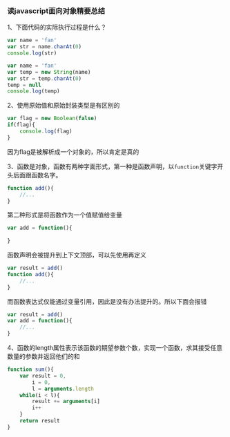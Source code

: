 ### 读javascript面向对象精要总结

1、下面代码的实际执行过程是什么？

```js
var name = 'fan'
var str = name.charAt(0)     
console.log(str)
```
```js
var name = 'fan'
var temp = new String(name)
var str = temp.charAt(0)
temp = null
console.log(temp)
```
2、使用原始值和原始封装类型是有区别的

```js
var flag = new Boolean(false)
if(flag){
    console.log(flag)
}
```
因为flag是被解析成一个对象的，所以肯定是真的

3、函数是对象，函数有两种字面形式，第一种是函数声明，以`function`关键字开头后面跟函数名字。
```js
function add(){
    //...
}
```
第二种形式是将函数作为一个值赋值给变量
```js
var add = function(){
    
}
```
函数声明会被提升到上下文顶部，可以先使用再定义
```js
var result = add()
function add(){
    //...
}
```
而函数表达式仅能通过变量引用，因此是没有办法提升的。所以下面会报错
```js
var result = add()
var add = function(){
    //...
}
```
4、函数的length属性表示该函数的期望参数个数，实现一个函数，求其接受任意数量的参数并返回他们的和
```js
function sum(){
    var result = 0,
        i = 0,
        l = arguments.length
    while(i < l){
        result += arguments[i]
        i++
    }
    return result
}
```